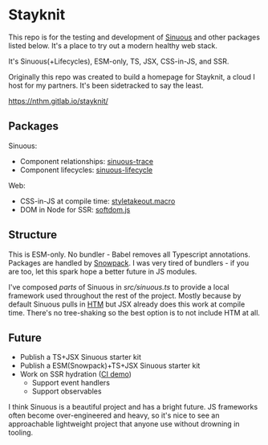 # Stayknit

This repo is for the testing and development of [Sinuous][1] and other packages
listed below. It's a place to try out a modern healthy web stack.

It's Sinuous(+Lifecycles), ESM-only, TS, JSX, CSS-in-JS, and SSR.

Originally this repo was created to build a homepage for Stayknit, a cloud I
host for my partners. It's been sidetracked to say the least.

https://nthm.gitlab.io/stayknit/

## Packages

Sinuous:
  - Component relationships: [sinuous-trace][2]
  - Component lifecycles: [sinuous-lifecycle][3]

Web:
  - CSS-in-JS at compile time: [styletakeout.macro][4]
  - DOM in Node for SSR: [softdom.js][5]

## Structure

This is ESM-only. No bundler - Babel removes all Typescript annotations.
Packages are handled by [Snowpack][6]. I was very tired of bundlers - if you are
too, let this spark hope a better future in JS modules.

I've composed _parts_ of Sinuous in _src/sinuous.ts_ to provide a local
framework used throughout the rest of the project. Mostly because by default
Sinuous pulls in [HTM][7] but JSX already does this work at compile time.
There's no tree-shaking so the best option is to not include HTM at all.

## Future

- Publish a TS+JSX Sinuous starter kit
- Publish a ESM(Snowpack)+TS+JSX Sinuous starter kit
- Work on SSR hydration ([CI demo][8])
  - Support event handlers
  - Support observables

I think Sinuous is a beautiful project and has a bright future. JS frameworks
often become over-engineered and heavy, so it's nice to see an approachable
lightweight project that anyone use without drowning in tooling.

[1]: https://sinuous.dev
[2]: https://gitlab.com/nthm/sinuous-packages/-/tree/work/sinuous-trace
[3]: https://gitlab.com/nthm/sinuous-packages/-/tree/work/sinuous-lifecycle
[4]: https://gitlab.com/nthm/styletakeout
[5]: https://gitlab.com/nthm/stayknit/-/tree/work/contrib/ssr
[6]: https://snowpack.dev
[7]: https://github.com/developit/htm/
[8]: https://gitlab.com/nthm/stayknit/-/jobs/615115580
